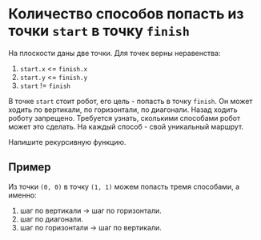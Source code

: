 # Количество способов попасть из точки `start` в точку `finish`

На плоскости даны две точки. Для точек верны неравенства:

1. `start.x` <= `finish.x`
2. `start.y` <= `finish.y`
3. `start` != `finish`

В точке `start` стоит робот, его цель - попасть в точку `finish`. Он может ходить по вертикали, по горизонтали, по диагонали. Назад ходить роботу запрещено. Требуется узнать, сколькими способами робот может это сделать. На каждый способ - свой уникальный маршрут. 

Напишите рекурсивную функцию.

## Пример

Из точки `(0, 0)` в точку `(1, 1)` можем попасть тремя способами, а именно:

1. шаг по вертикали -> шаг по горизонтали.
2. шаг по диагонали.
3. шаг по горизонтали -> шаг по вертикали.
